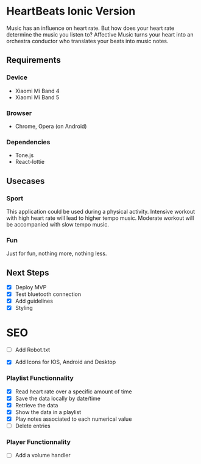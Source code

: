 # HeartBeats Ionic Version
Music has an influence on heart rate. But how does your heart rate determine the music you listen to? Affective Music turns your heart into an orchestra conductor who translates your beats into music notes.

## Requirements

### Device
- Xiaomi Mi Band 4 
- Xiaomi Mi Band 5 

### Browser
- Chrome, Opera (on Android)

### Dependencies
- Tone.js
- React-lottie

## Usecases

### Sport
This application could be used during a physical activity.
Intensive workout with high heart rate will lead to higher tempo music.
Moderate workout will be accompanied with slow tempo music.

### Fun
Just for fun, nothing more, nothing less.

## Next Steps


- [x] Deploy MVP 
- [x] Test bluetooth connection
- [x] Add guidelines
- [x] Styling

# SEO
- [ ] Add Robot.txt
- [x] Add Icons for IOS, Android and Desktop



### Playlist Functionnality

- [x] Read heart rate over a specific amount of time
- [x] Save the data locally by date/time
- [x] Retrieve the data  
- [x] Show the data in a playlist 
- [x] Play notes associated to each numerical value
- [ ] Delete entries

### Player Functionnality

- [ ] Add a volume handler